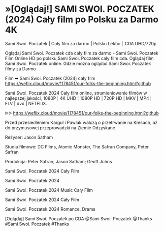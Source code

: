 # »[Oglądaj!] SAMI SWOI. POCZATEK (2024) Cały film po Polsku za Darmo 4K


Sami Swoi. Poczatek | Cały film za darmo | Polsku Lektor | CDA UHD/720p

Oglądaj Sami Swoi. Poczatek cda cały film za darmo - Sami Swoi. Poczatek Film Online HD po polsku,Sami Swoi. Poczatek caly film cda. Oglądaj film Sami Swoi. Poczatek online. Gdzie można oglądać Sami Swoi. Poczatek filmy za Darmo

Film ➥ Sami Swoi. Poczatek (2024) cały film https://weflix.cloud/movie/1178451/our-folks-the-beginning.html?github

Sami Swoi. Poczatek 2024 Cały film online, strumieniowanie filmów w najlepszej jakości, 1080P | 4K UHD | 1080P HD | 720P HD | MKV | MP4 | FLV | dvd | NETFLIX.

ᐅᐅ https://weflix.cloud/movie/1178451/our-folks-the-beginning.html?github

Przed przesiedleniem Kargul i Pawlak walczą o przetrwanie na Kresach, aż do przymusowej przeprowadzki na Ziemie Odzyskane.

Reżyser: Jason Satham

Studia filmowe: DC Films, Atomic Monster, The Safran Company, Peter Safran

Produkcja: Peter Safran; Jason Satham; Geoff Johns

Sami Swoi. Poczatek 2024 Cały Film

Sami Swoi. Poczatek 2024

Sami Swoi. Poczatek 2024 Music Cały Film

Sami Swoi. Poczatek 2024 Cały Film

Sami Swoi. Poczatek 2024 Romance, Drama

[Oglądaj] Sami Swoi. Poczatek po CDA @Sami Swoi. Poczatek @Thanks #Sami Swoi. Poczatek #Thanks

